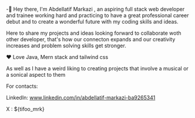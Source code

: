 -👋 Hey there, I'm Abdellatif Markazi , an aspiring full stack web developer and trainee working hard and practicing to have a great professional career debut and to create a wonderful future with my coding skills and ideas.

Here to share my projects and ideas looking forward to collaborate woth other developer, that's how our connecton expands and our creativity increases and problem solving skills get stronger.
 
❤️ Love Java, Mern stack and tailwind css
 
As well as I have a weird liking to creating projects that involve a musical or a sonical aspect to them

For contacts:

LinkedIn: www.linkedin.com/in/abdellatif-markazi-ba9265341

X : ${tifoo_mrk}
